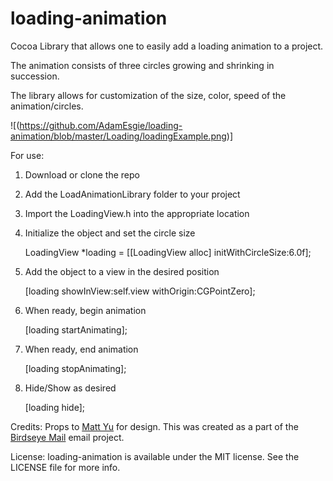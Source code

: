 loading-animation
=================

Cocoa Library that allows one to easily add a loading animation to a project.

The animation consists of three circles growing and shrinking in succession.

The library allows for customization of the size, color, speed of the animation/circles.

![(https://github.com/AdamEsgie/loading-animation/blob/master/Loading/loadingExample.png)]

For use:

1) Download or clone the repo

2) Add the LoadAnimationLibrary folder to your project

3) Import the LoadingView.h into the appropriate location

3) Initialize the object and set the circle size

    LoadingView *loading = [[LoadingView alloc] initWithCircleSize:6.0f];
    
4) Add the object to a view in the desired position

    [loading showInView:self.view withOrigin:CGPointZero];
    
5) When ready, begin animation

    [loading startAnimating];
    
6) When ready, end animation

    [loading stopAnimating];
    
7) Hide/Show as desired

    [loading hide];
    
Credits:
Props to [Matt Yu](http://www.mattyu.ca/) for design.  This was created as a part of the [Birdseye Mail](http://www.birdseyemail.com/) email project.

License:
loading-animation is available under the MIT license. See the LICENSE file for more info.
